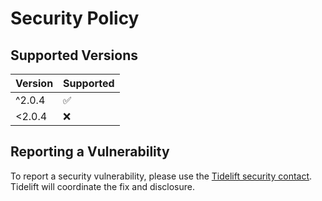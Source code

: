 # Security Policy

## Supported Versions

| Version  | Supported          |
| -------- | ------------------ |
| ^2.0.4   | :white_check_mark: |
| <2.0.4   | :x:                |

## Reporting a Vulnerability

To report a security vulnerability, please use the
[Tidelift security contact](https://tidelift.com/security).
Tidelift will coordinate the fix and disclosure.
